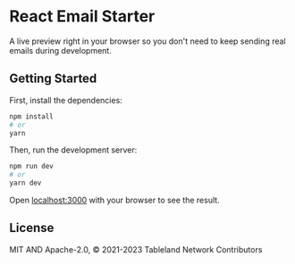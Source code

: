 # React Email Starter

A live preview right in your browser so you don't need to keep sending real emails during development.

## Getting Started

First, install the dependencies:

```sh
npm install
# or
yarn
```

Then, run the development server:

```sh
npm run dev
# or
yarn dev
```

Open [localhost:3000](http://localhost:3000) with your browser to see the result.

## License

MIT AND Apache-2.0, © 2021-2023 Tableland Network Contributors
